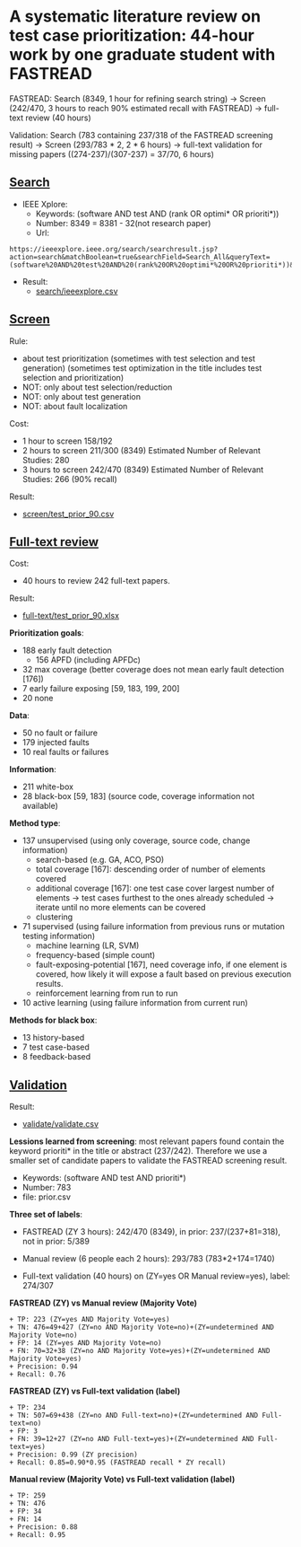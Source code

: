 # A systematic literature review on test case prioritization: 44-hour work by one graduate student with FASTREAD

FASTREAD: Search (8349, 1 hour for refining search string) -> Screen (242/470, 3 hours to reach 90% estimated recall with FASTREAD) -> full-text review (40 hours)

Validation: Search (783 containing 237/318 of the FASTREAD screening result) -> Screen (293/783 * 2, 2 * 6 hours) -> full-text validation for missing papers ((274-237)/(307-237) = 37/70, 6 hours)

## [Search](https://github.com/fastread/SLR_on_TCP/tree/master/search)

 - IEEE Xplore: 
   + Keywords: (software AND test AND (rank OR optimi* OR prioriti*))
   + Number: 8349 = 8381 - 32(not research paper)
   + Url: 
```
https://ieeexplore.ieee.org/search/searchresult.jsp?action=search&matchBoolean=true&searchField=Search_All&queryText=(software%20AND%20test%20AND%20(rank%20OR%20optimi*%20OR%20prioriti*))&highlight=true&returnType=SEARCH&refinements=ContentType:Conferences&refinements=ContentType:Journals%20.AND.%20Magazines&returnFacets=ALL&rowsPerPage=100
```
 - Result: 
   + [search/ieeexplore.csv](https://github.com/fastread/SLR_on_TCP/blob/master/search/ieeexplore.csv)


## [Screen](https://github.com/fastread/SLR_on_TCP/tree/master/screen)

Rule:
 + about test prioritization (sometimes with test selection and test generation) (sometimes test optimization in the title includes test selection and prioritization)
 + NOT: only about test selection/reduction
 + NOT: only about test generation
 + NOT: about fault localization

Cost:
 + 1 hour to screen 158/192
 + 2 hours to screen 211/300 (8349) Estimated Number of Relevant Studies: 280
 + 3 hours to screen 242/470 (8349) Estimated Number of Relevant Studies: 266 (90% recall)

Result:
 + [screen/test_prior_90.csv](https://github.com/fastread/SLR_on_TCP/blob/master/screen/test_prior_90.csv)

## [Full-text review](https://github.com/fastread/SLR_on_TCP/tree/master/full-text)

Cost:
 + 40 hours to review 242 full-text papers.

Result:
 + [full-text/test_prior_90.xlsx](https://github.com/fastread/SLR_on_TCP/blob/master/full-text/test_prior_90.xlsx)


**Prioritization goals**:
 - 188 early fault detection
    + 156 APFD (including APFDc)
 - 32 max coverage (better coverage does not mean early fault detection [176])
 - 7 early failure exposing [59, 183, 199, 200]
 - 20 none

**Data**:
 - 50 no fault or failure
 - 179 injected faults
 - 10 real faults or failures

**Information**:
 - 211 white-box
 - 28 black-box [59, 183] (source code, coverage information not available)

**Method type**:
 - 137 unsupervised (using only coverage, source code, change information)
   + search-based (e.g. GA, ACO, PSO)
   + total coverage [167]: descending order of number of elements covered
   + additional coverage [167]: one test case cover largest number of elements -> test cases furthest to the ones already scheduled -> iterate until no more elements can be covered
   + clustering
 - 71 supervised (using failure information from previous runs or mutation testing information)
   + machine learning (LR, SVM)
   + frequency-based (simple count)
   + fault-exposing-potential [167], need coverage info, if one element is covered, how likely it will expose a fault based on previous execution results.
   + reinforcement learning from run to run
 - 10 active learning (using failure information from current run)
 
**Methods for black box**:
 - 13 history-based
 - 7 test case-based
 - 8 feedback-based
 
   
## [Validation](https://github.com/fastread/SLR_on_TCP/tree/master/validate)

Result:
 + [validate/validate.csv](https://github.com/fastread/SLR_on_TCP/blob/master/validate/validate.csv)

**Lessions learned from screening**: most relevant papers found contain the keyword prioriti* in the title or abstract (237/242). Therefore we use a smaller set of candidate papers to validate the FASTREAD screening result.
  + Keywords: (software AND test AND prioriti*)
  + Number: 783
  + file: prior.csv

**Three set of labels**:

 - FASTREAD (ZY 3 hours): 242/470 (8349), in prior: 237/(237+81=318), not in prior: 5/389

 - Manual review (6 people each 2 hours): 293/783 (783*2+174=1740)

 - Full-text validation (40 hours) on (ZY=yes OR Manual review=yes), label: 274/307

**FASTREAD (ZY) vs Manual review (Majority Vote)**

	+ TP: 223 (ZY=yes AND Majority Vote=yes)
	+ TN: 476=49+427 (ZY=no AND Majority Vote=no)+(ZY=undetermined AND Majority Vote=no)
	+ FP: 14 (ZY=yes AND Majority Vote=no)
	+ FN: 70=32+38 (ZY=no AND Majority Vote=yes)+(ZY=undetermined AND Majority Vote=yes)
	+ Precision: 0.94
	+ Recall: 0.76

**FASTREAD (ZY) vs Full-text validation (label)**

	+ TP: 234
	+ TN: 507=69+438 (ZY=no AND Full-text=no)+(ZY=undetermined AND Full-text=no)
	+ FP: 3
	+ FN: 39=12+27 (ZY=no AND Full-text=yes)+(ZY=undetermined AND Full-text=yes)
	+ Precision: 0.99 (ZY precision)
	+ Recall: 0.85=0.90*0.95 (FASTREAD recall * ZY recall)

**Manual review (Majority Vote) vs Full-text validation (label)**

	+ TP: 259
	+ TN: 476
	+ FP: 34
	+ FN: 14
	+ Precision: 0.88
	+ Recall: 0.95
